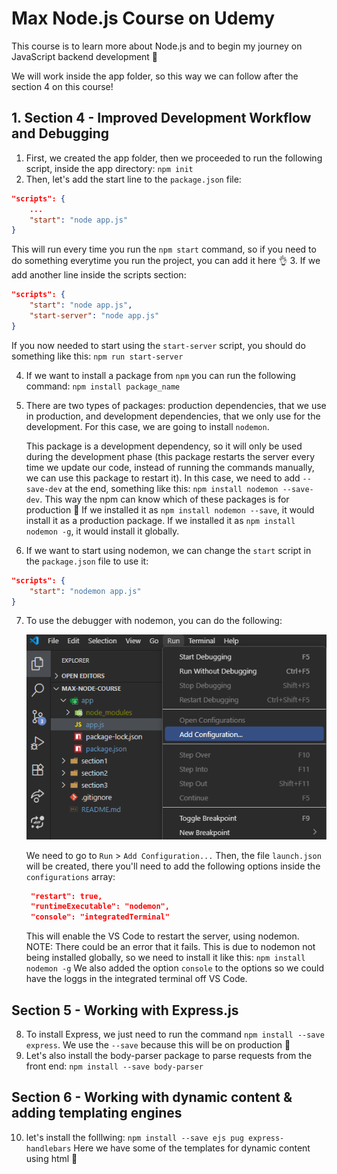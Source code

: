 # Max Node.js Course on Udemy

This course is to learn more about Node.js and to begin my journey on JavaScript backend development 🚀

We will work inside the app folder, so this way we can follow after the section 4 on this course!

## 1. Section 4 - Improved Development Workflow and Debugging

1. First, we created the app folder, then we proceeded to run the following script, inside the app directory: `npm init`
2. Then, let's add the start line to the `package.json` file:

```json
"scripts": {
    ...
    "start": "node app.js"
}
```

This will run every time you run the `npm start` command, so if you need to do something everytime you run the project, you can add it here 👌 3. If we add another line inside the scripts section:

```json
"scripts": {
    "start": "node app.js",
    "start-server": "node app.js"
}
```

If you now needed to start using the `start-server` script, you should do something like this: `npm run start-server`

4. If we want to install a package from `npm` you can run the following command: `npm install package_name`
5. There are two types of packages: production dependencies, that we use in production, and development dependencies, that we only use for the development. For this case, we are going to install `nodemon`.

   This package is a development dependency, so it will only be used during the development phase (this package restarts the server every time we update our code, instead of running the commands manually, we can use this package to restart it).
   In this case, we need to add `--save-dev` at the end, something like this: `npm install nodemon --save-dev`. This way the npm can know which of these packages is for production 🚀
   If we installed it as `npm install nodemon --save`, it would install it as a production package.
   If we installed it as `npm install nodemon -g`, it would install it globally.

6. If we want to start using nodemon, we can change the `start` script in the `package.json` file to use it:

```json
"scripts": {
    "start": "nodemon app.js"
}
```

7. To use the debugger with nodemon, you can do the following:

   ![setting debugger options](/images/1.set%20debugger%20options.png)

   We need to go to `Run` > `Add Configuration...`
   Then, the file `launch.json` will be created, there you'll need to add the following options inside the `configurations` array:

   ```json
    "restart": true,
    "runtimeExecutable": "nodemon",
    "console": "integratedTerminal"
   ```

   This will enable the VS Code to restart the server, using nodemon.
   NOTE: There could be an error that it fails. This is due to nodemon not being installed globally, so we need to install it like this: `npm install nodemon -g`
   We also added the option `console` to the options so we could have the loggs in the integrated terminal off VS Code.

## Section 5 - Working with Express.js

8. To install Express, we just need to run the command `npm install --save express`. We use the `--save` because this will be on production 🚀
9. Let's also install the body-parser package to parse requests from the front end: `npm install --save body-parser`

## Section 6 - Working with dynamic content & adding templating engines

10. let's install the folllwing: `npm install --save ejs pug express-handlebars`
    Here we have some of the templates for dynamic content using html 💪
